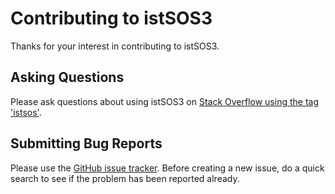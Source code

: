 # Contributing to istSOS3

Thanks for your interest in contributing to istSOS3.

## Asking Questions

Please ask questions about using istSOS3 on [Stack Overflow using the tag 'istsos'](http://stackoverflow.com/questions/tagged/istsos).

## Submitting Bug Reports

Please use the [GitHub issue tracker](https://github.com/istsos/istsos3/issues). Before creating a new issue, do a quick search to see if the problem has been reported already.
